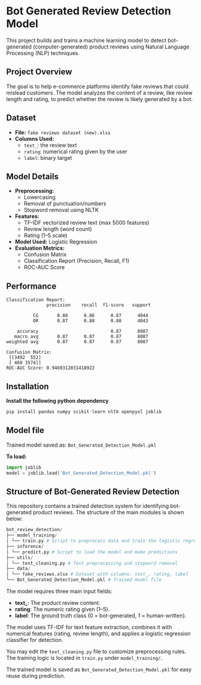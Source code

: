 # Bot Generated Review Detection Model
This project builds and trains a machine learning model to detect bot-generated (computer-generated) product reviews using Natural Language Processing (NLP) techniques.
## Project Overview
The goal is to help e-commerce platforms identify fake reviews that could mislead customers. The model analyzes the content of a review, like review length and rating, to predict whether the review is likely generated by a bot.
## Dataset
- **File:** `fake reviews dataset (new).xlsx`
- **Columns Used:**
  - `text_`: the review text
  - `rating`: numerical rating given by the user
  - `label`: binary target 
## Model Details
- **Preprocessing:**
  - Lowercasing
  - Removal of punctuation/numbers
  - Stopword removal using NLTK
- **Features:**
  - TF-IDF vectorized review text (max 5000 features)
  - Review length (word count)
  - Rating (1–5 scale)
- **Model Used:** Logistic Regression
- **Evaluation Metrics:**
  - Confusion Matrix
  - Classification Report (Precision, Recall, F1)
  - ROC-AUC Score
## Performance
```
Classification Report:
               precision    recall  f1-score   support

          CG       0.88      0.86      0.87      4044
          OR       0.87      0.88      0.88      4043

    accuracy                           0.87      8087
   macro avg       0.87      0.87      0.87      8087
weighted avg       0.87      0.87      0.87      8087

Confusion Matrix:
 [[3492  552]
 [ 469 3574]]
ROC-AUC Score: 0.9460312031418922
```
## Installation
**Install the following python dependency**

```python
pip install pandas numpy scikit-learn nltk openpyxl joblib
```
## Model file
Trained model saved as: `Bot_Generated_Detection_Model.pkl`

**To load:**
```python
import joblib
model = joblib.load('Bot_Generated_Detection_Model.pkl')
```

## Structure of Bot-Generated Review Detection
This repository contains a trained detection system for identifying bot-generated product reviews. The structure of the main modules is shown below:
```python
bot_review_detection/
├── model_training/
│ └── train.py # Script to preprocess data and train the logistic regression model
├── inference/
│ └── predict.py # Script to load the model and make predictions
├── utils/
│ └── text_cleaning.py # Text preprocessing and stopword removal
├── data/
│ └── fake_reviews.xlsx # Dataset with columns: text_, rating, label
└── Bot_Generated_Detection_Model.pkl # Trained model file
```
The model requires three main input fields:
- **text_**: The product review content.
- **rating**: The numeric rating given (1–5).
- **label**: The ground truth class (0 = bot-generated, 1 = human-written).

The model uses TF-IDF for text feature extraction, combines it with numerical features (rating, review length), and applies a logistic regression classifier for detection.

You may edit the `text_cleaning.py` file to customize preprocessing rules.  
The training logic is located in `train.py` under `model_training/`.

The trained model is saved as `Bot_Generated_Detection_Model.pkl` for easy reuse during prediction.
